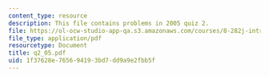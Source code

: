 ```yaml
---
content_type: resource
description: This file contains problems in 2005 quiz 2.
file: https://ol-ocw-studio-app-qa.s3.amazonaws.com/courses/8-282j-introduction-to-astronomy-spring-2006/1f37628e765694193bd7dd9a9e2fbb5f_q2_05.pdf
file_type: application/pdf
resourcetype: Document
title: q2_05.pdf
uid: 1f37628e-7656-9419-3bd7-dd9a9e2fbb5f
---
```

